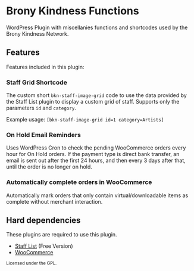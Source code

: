 # Brony Kindness Functions

WordPress Plugin with miscellanies functions and shortcodes used by the Brony
Kindness Network.

## Features

Features included in this plugin:

### Staff Grid Shortcode

The custom short `bkn-staff-image-grid` code to use the data provided by the
Staff List plugin to display a custom grid of staff. Supports only the
parameters `id` and `category`.

Example usage: `[bkn-staff-image-grid id=1 category=Artists]`

### On Hold Email Reminders

Uses WordPress Cron to check the pending WooCommerce orders every hour for On
Hold orders. If the payment type is direct bank transfer, an email is sent out
after the first 24 hours, and then every 3 days after that, until the order is
no longer on hold.

### Automatically complete orders in WooCommerce

Automatically mark orders that only contain virtual/downloadable items as
complete without merchant interaction.

## Hard dependencies

These plugins are required to use this plugin.

 - [Staff List](https://wordpress.org/plugins/staff-list/) (Free Version)
 - [WooCommerce](https://wordpress.org/plugins/woocommerce/) 
 
<small>Licensed under the GPL.</small>
